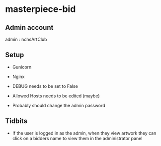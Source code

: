 # masterpiece-bid

## Admin account

admin : nchsArtClub

## Setup

- Gunicorn
- Nginx


- DEBUG needs to be set to False
- Allowed Hosts needs to be edited (maybe)
- Probably should change the admin password

## Tidbits

- If the user is logged in as the admin, when they view artwork they can click on a bidders name to view them in the administrator panel